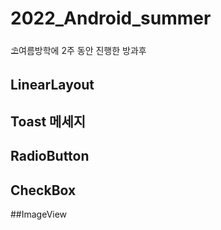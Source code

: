 # 2022_Android_summer
⛱여름방학에 2주 동안 진행한 방과후

## LinearLayout

## Toast 메세지

## RadioButton

## CheckBox

##ImageView
